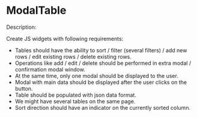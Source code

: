 # ModalTable

Description:

Create JS widgets with following requirements:
  - Tables should have the ability to sort / filter (several filters) / add new rows / edit existing rows / delete existing         rows.
  - Operations like add / edit / delete should be performed in extra modal / confirmation modal window.
  - At the same time, only one modal should be displayed to the user.
  - Modal with main data should be displayed after the user clicks on the button.
  - Table should be populated with json data format.
  - We might have several tables on the same page.
  - Sort direction should have an indicator on the currently sorted column.
